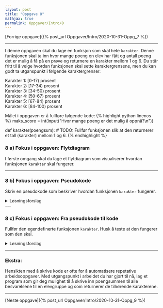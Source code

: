 ```yaml
---
layout: post
title: "Oppgave 8"
mathjax: true
permalink: Oppgaver/Intro/8
---
```


[Forrige oppgave]({% post_url Oppgaver/Intro/2020-10-31-Oppg_7 %})

---



I denne oppgaven skal du  lage en funksjon som skal hete ``karakter``. Denne funksjonen skal ta inn hvor mange poeng en elev har fått og antall poeng det er mulig å få på en prøve og returnere en karakter mellom 1 og 6. Du står fritt til å velge hvordan funksjonen skal sette karaktergrensene, men du kan godt ta utganspunkt i følgende karaktergrenser:

Karakter 1: [0-17) prosent\
Karakter 2: [17-34) prosent\
Karakter 3: [34-50) prosent\
Karakter 4: [50-67) prosent\
Karakter 5: [67-84) prosent\
Karakter 6: [84-100) prosent

Målet i oppgaven er å fullføre følgende kode: 
{% highlight python  linenos %}
maks_score = int(input("Hvor mange poeng er det mulig å oppnå?\n"))

def karakter(poengsum):
    # TODO: Fullfør funksjonen slik at den returnerer et tall (karakter) mellom 1 og 6.
{% endhighlight %}

### 8 a) Fokus i oppgaven: Flytdiagram
I første omgang skal du lage et flytdiagram som visualiserer hvordan funksjonen ``karakter`` skal fungerer.

---

### 8 b) Fokus i oppgaven: Pseudokode
Skriv en pseudokode som beskriver hvordan funksjonen ``karakter`` fungerer.

<details>
<summary>Løsningsforslag</summary>
<p>
{% highlight python  linenos %}
maks_score = int(input("Hvor mange poeng er det mulig å oppnå?\n"))

def karakter(poengsum):
    # Pseudokode:
    # Sjekk om poengsummen er innenfor karaktergrensen tilhørende karakter 1.
    #   Hvis ja - returner karakter 1
    # Sjekk om poengsummen er innenfor karaktergrensen tilhørende karakter 2.
    #   Hvis ja - returner karakter 2
    # Sjekk om poengsummen er innenfor karaktergrensen tilhørende karakter 3.
    #   Hvis ja - returner karakter 3
    # Sjekk om poengsummen er innenfor karaktergrensen tilhørende karakter 4.
    #   Hvis ja - returner karakter 4
    # Sjekk om poengsummen er innenfor karaktergrensen tilhørende karakter 5.
    #   Hvis ja - returner karakter 5
    # Returner karakter 6

{% endhighlight %}

</p>
</details>
--- 

### 8 c) Fokus i oppgaven: Fra pseudokode til kode

Fullfør den egendefinerte funksjonen ``karakter``. Husk å teste at den fungerer som den skal. 

<details>
<summary>Løsningsforslag</summary>
<p>
{% highlight python  linenos %}
maks_score = int(input("Hvor mange poeng er det mulig å oppnå?\n"))

def karakter(poengsum):
    relativ_score = poengsum/maks_score
    if relativ_score < 1/6:
        return 1 # 1-6
    elif relativ_score < 2/6:
        return 2
    elif relativ_score < 3/6:
        return 3
    elif relativ_score < 4/6:
        return 4
    elif relativ_score < 5/6:
        return 5
    else:
        return 6

{% endhighlight %}

</p>
</details>

---

### Ekstra: 

Hensikten med å skrive kode er ofte for å automatisere repetative arbeidsoppgaver. Med utgangspunkt i arbeidet du har gjort til nå, lag et program som  gir deg mulighet til å skrive inn poengsummen til alle besvarelsene til en elevgruppe og som returnerer de tilhørende karakterene.

---

[Neste oppgave]({% post_url Oppgaver/Intro/2020-10-31-Oppg_9 %})